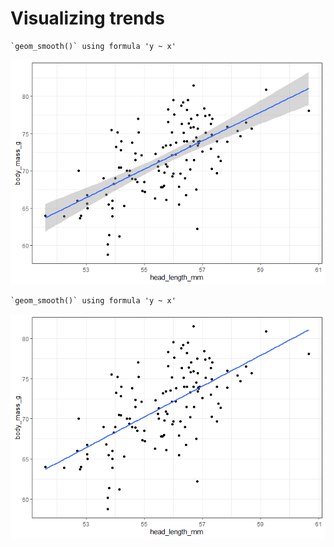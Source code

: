 Visualizing trends
================

    `geom_smooth()` using formula 'y ~ x'

![](visualizing_trends_in_R_files/figure-gfm/unnamed-chunk-1-1.png)<!-- -->

    `geom_smooth()` using formula 'y ~ x'

![](visualizing_trends_in_R_files/figure-gfm/unnamed-chunk-2-1.png)<!-- -->
